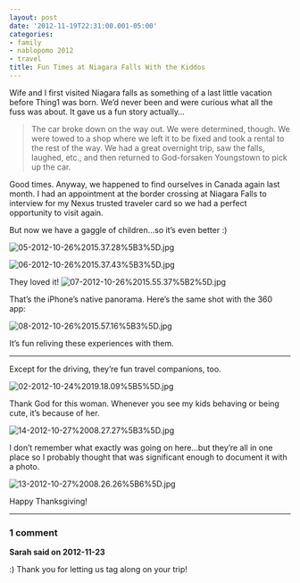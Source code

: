 ```yaml
---
layout: post
date: '2012-11-19T22:31:00.001-05:00'
categories:
- family
- nablopomo 2012
- travel
title: Fun Times at Niagara Falls With the Kiddos
---
```



Wife and I first visited Niagara falls as something of a last little vacation before Thing1 was born. We’d never been and were curious what all the fuss was about. It gave us a fun story actually…
<blockquote> 

The car broke down on the way out. We were determined, though. We were towed to a shop where we left it to be fixed and took a rental to the rest of the way. We had a great overnight trip, saw the falls, laughed, etc., and then returned to God-forsaken Youngstown to pick up the car.
</blockquote>

Good times. Anyway, we happened to find ourselves in Canada again last month. I had an appointment at the border crossing at Niagara Falls to interview for my Nexus trusted traveler card so we had a perfect opportunity to visit again.

But now we have a gaggle of children…so it’s even better :)

![05-2012-10-26%2015.37.28%5B3%5D.jpg](/assets/2012/05-2012-10-26%2015.37.28%5B3%5D.jpg)

![06-2012-10-26%2015.37.43%5B3%5D.jpg](/assets/2012/06-2012-10-26%2015.37.43%5B3%5D.jpg)

They loved it!  ![07-2012-10-26%2015.55.37%5B2%5D.jpg](/assets/2012/07-2012-10-26%2015.55.37%5B2%5D.jpg) 

That’s the iPhone’s native panorama. Here’s the same shot with the 360 app:  <div style="text-align: center;"></div>

![08-2012-10-26%2015.57.16%5B3%5D.jpg](/assets/2012/08-2012-10-26%2015.57.16%5B3%5D.jpg)

It’s fun reliving these experiences with them.  <hr />

Except for the driving, they’re fun travel companions, too.  

![02-2012-10-24%2019.18.09%5B5%5D.jpg](/assets/2012/02-2012-10-24%2019.18.09%5B5%5D.jpg)

Thank God for this woman. Whenever you see my kids behaving or being cute, it’s because of her.

![14-2012-10-27%2008.27.27%5B3%5D.jpg](/assets/2012/14-2012-10-27%2008.27.27%5B3%5D.jpg)

I don’t remember what exactly was going on here…but they’re all in one place so I probably thought that was significant enough to document it with a photo.  

![13-2012-10-27%2008.26.26%5B6%5D.jpg](/assets/2012/13-2012-10-27%2008.26.26%5B6%5D.jpg)

Happy Thanksgiving!

---

### 1 comment

**Sarah said on 2012-11-23**

:)  Thank you for letting us tag along on your trip!

